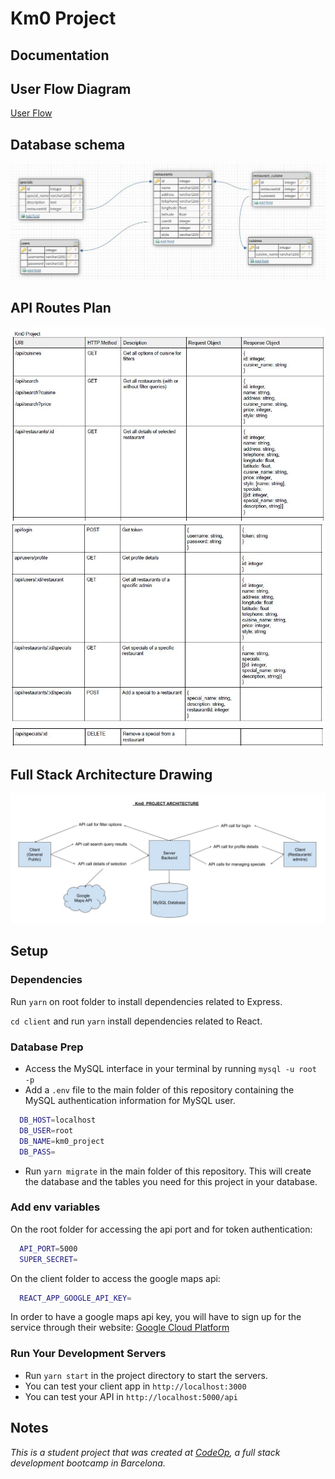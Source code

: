 # Km0 Project

## Documentation

## User Flow Diagram

<a href="https://app.flowmapp.com/projects/139573/userflow/90525/">User Flow</a>

## Database schema

<img src="images/db%20schema.jpg" >

## API Routes Plan

<img src="images/API%20route%20design%201.JPG" >
<img src="images/API%20route%20design%202.JPG" >
<img src="images/API%20route%20design%203.JPG" >

## Full Stack Architecture Drawing

<img src="images/architecture%20drawing.jpg" >

## Setup

### Dependencies

Run `yarn` on root folder to install dependencies related to Express.

`cd client` and run `yarn` install dependencies related to React.

### Database Prep

- Access the MySQL interface in your terminal by running `mysql -u root -p`
- Add a `.env` file to the main folder of this repository containing the MySQL authentication information for MySQL user.

```bash
  DB_HOST=localhost
  DB_USER=root
  DB_NAME=km0_project
  DB_PASS=
```

- Run `yarn migrate` in the main folder of this repository. This will create the database and the tables you need for this project in your database.

### Add env variables

On the root folder for accessing the api port and for token authentication:

```bash
  API_PORT=5000
  SUPER_SECRET=
```

On the client folder to access the google maps api:

```bash
  REACT_APP_GOOGLE_API_KEY=
```
In order to have a google maps api key, you will have to sign up for the service through their website: <a href="https://console.cloud.google.com/">Google Cloud Platform</a>

### Run Your Development Servers

- Run `yarn start` in the project directory to start the servers.
- You can test your client app in `http://localhost:3000`
- You can test your API in `http://localhost:5000/api`

## Notes

_This is a student project that was created at [CodeOp](http://codeop.tech), a full stack development bootcamp in Barcelona._
